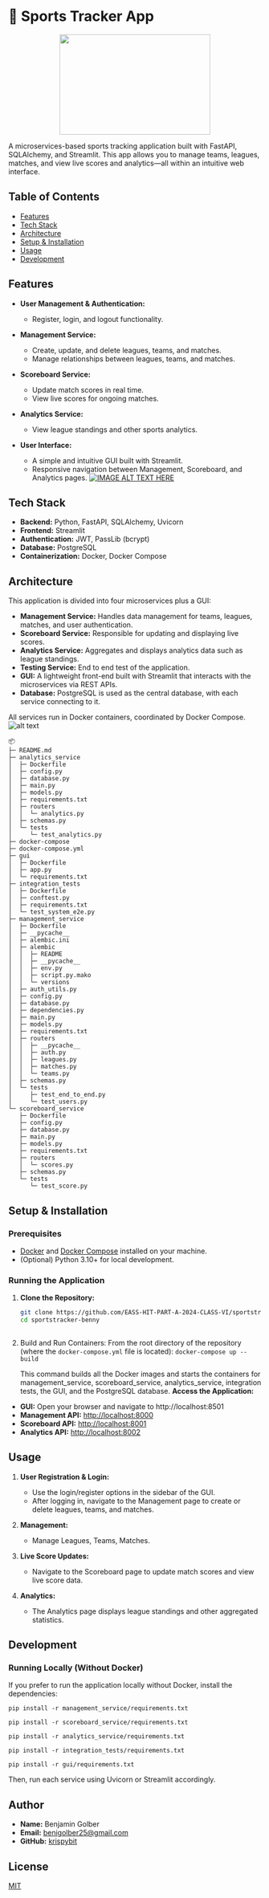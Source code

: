 
# :basketball: Sports Tracker App
<p align="center">
  <img width="300" height="200" src="https://github.com/EASS-HIT-PART-A-2024-CLASS-VI/sportstracker-benny/blob/main/images/logo.png">
</p>
A microservices-based sports tracking application built with FastAPI, SQLAlchemy, and Streamlit. This app allows you to manage teams, leagues, matches, and view live scores and analytics—all within an intuitive web interface.

## Table of Contents

- [Features](#features)
- [Tech Stack](#tech-stack)
- [Architecture](#architecture)
- [Setup & Installation](#setup--installation)
- [Usage](#usage)
- [Development](#development)

## Features

- **User Management & Authentication:**  
  - Register, login, and logout functionality.
  
- **Management Service:**  
  - Create, update, and delete leagues, teams, and matches.
  - Manage relationships between leagues, teams, and matches.
  
- **Scoreboard Service:**  
  - Update match scores in real time.
  - View live scores for ongoing matches.
  
- **Analytics Service:**  
  - View league standings and other sports analytics.
  
- **User Interface:**  
  - A simple and intuitive GUI built with Streamlit.
  - Responsive navigation between Management, Scoreboard, and Analytics pages.
[![IMAGE ALT TEXT HERE](https://img.youtube.com/vi/KgHMXJNSGO4/0.jpg)](https://www.youtube.com/watch?v=KgHMXJNSGO4)

## Tech Stack

- **Backend:** Python, FastAPI, SQLAlchemy, Uvicorn  
- **Frontend:** Streamlit  
- **Authentication:** JWT, PassLib (bcrypt)  
- **Database:** PostgreSQL  
- **Containerization:** Docker, Docker Compose  

## Architecture

This application is divided into four microservices plus a GUI:

- **Management Service:** Handles data management for teams, leagues, matches, and user authentication.
- **Scoreboard Service:** Responsible for updating and displaying live scores.
- **Analytics Service:** Aggregates and displays analytics data such as league standings.
- **Testing Service:** End to end test of the application.
- **GUI:** A lightweight front-end built with Streamlit that interacts with the microservices via REST APIs.
- **Database:** PostgreSQL is used as the central database, with each service connecting to it.

All services run in Docker containers, coordinated by Docker Compose.
![alt text](https://github.com/EASS-HIT-PART-A-2024-CLASS-VI/sportstracker-benny/blob/main/images/mermaid-diagram-2025-02-22-154132.png "Logo Title Text 1")

```
📦 
├─ README.md
├─ analytics_service
│  ├─ Dockerfile
│  ├─ config.py
│  ├─ database.py
│  ├─ main.py
│  ├─ models.py
│  ├─ requirements.txt
│  ├─ routers
│  │  └─ analytics.py
│  ├─ schemas.py
│  └─ tests
│     └─ test_analytics.py
├─ docker-compose
├─ docker-compose.yml
├─ gui
│  ├─ Dockerfile
│  ├─ app.py
│  └─ requirements.txt
├─ integration_tests
│  ├─ Dockerfile
│  ├─ conftest.py
│  ├─ requirements.txt
│  └─ test_system_e2e.py
├─ management_service
│  ├─ Dockerfile
│  ├─ __pycache__
│  ├─ alembic.ini
│  ├─ alembic
│  │  ├─ README
│  │  ├─ __pycache__
│  │  ├─ env.py
│  │  ├─ script.py.mako
│  │  └─ versions
│  ├─ auth_utils.py
│  ├─ config.py
│  ├─ database.py
│  ├─ dependencies.py
│  ├─ main.py
│  ├─ models.py
│  ├─ requirements.txt
│  ├─ routers
│  │  ├─ __pycache__
│  │  ├─ auth.py
│  │  ├─ leagues.py
│  │  ├─ matches.py
│  │  └─ teams.py
│  ├─ schemas.py
│  └─ tests
│     ├─ test_end_to_end.py
│     └─ test_users.py
└─ scoreboard_service
   ├─ Dockerfile
   ├─ config.py
   ├─ database.py
   ├─ main.py
   ├─ models.py
   ├─ requirements.txt
   ├─ routers
   │  └─ scores.py
   ├─ schemas.py
   └─ tests
      └─ test_score.py
```
## Setup & Installation

### Prerequisites

- [Docker](https://www.docker.com/get-started) and [Docker Compose](https://docs.docker.com/compose/install/) installed on your machine.
- (Optional) Python 3.10+ for local development.

### Running the Application

1. **Clone the Repository:**

   ```bash
   git clone https://github.com/EASS-HIT-PART-A-2024-CLASS-VI/sportstracker-benny
   cd sportstracker-benny
  
2. Build and Run Containers:
From the root directory of the repository (where the `docker-compose.yml` file is located):
`docker-compose up --build` 

	This command builds all the Docker images and starts the containers for management_service, scoreboard_service, analytics_service, integration tests, the GUI, and the PostgreSQL database.
**Access the Application:**

-   **GUI:** Open your browser and navigate to http://localhost:8501
-   **Management API:** [http://localhost:8000](http://localhost:8000)
-   **Scoreboard API:** [http://localhost:8001](http://localhost:8001)
-   **Analytics API:** [http://localhost:8002](http://localhost:8002)

## Usage

1.  **User Registration & Login:**
    
    -   Use the login/register options in the sidebar of the GUI.
    -   After logging in, navigate to the Management page to create or delete leagues, teams, and matches.
2.  **Management:**
   
    -   Manage Leagues, Teams, Matches.
3.  **Live Score Updates:**
    
    -   Navigate to the Scoreboard page to update match scores and view live score data.
4.  **Analytics:**
    
    -   The Analytics page displays league standings and other aggregated statistics.

## Development

### Running Locally (Without Docker)

If you prefer to run the application locally without Docker, install the dependencies:

`pip install -r management_service/requirements.txt`

`pip install -r scoreboard_service/requirements.txt`

`pip install -r analytics_service/requirements.txt`

`pip install -r integration_tests/requirements.txt`

`pip install -r gui/requirements.txt` 

Then, run each service using Uvicorn or Streamlit accordingly.

##  Author
-   **Name:**  Benjamin Golber
-   **Email:**  [benigolber25@gmail.com](mailto:ofircohen599@gmail.com)
-   **GitHub:**  [krispybit](https://github.com/krispybit1)

## License

[MIT]() 
